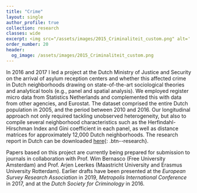 ```yaml
---
title: "Crime"
layout: single
author_profile: true
collection: research
classes: wide
excerpt: <img src="/assets/images/2015_Criminaliteit_custom.png" alt=''>
order_number: 20
header: 
  og_image: /assets/images/2015_Criminaliteit_custom.png
---
```


In 2016 and 2017 I led a project at the Dutch Ministry of Justice and Security on the arrival of asylum reception centers and whether this affected crime in Dutch neighborhoods drawing on state-of-the-art sociological theories and analytical tools (e.g., panel and spatial analysis). We employed register micro data from Statistics Netherlands and complemented this with data from other agencies, and Eurostat. The dataset comprised the entire Dutch population in 2005, and the period between 2010 and 2016. Our longitudinal approach not only required tackling unobserved heterogeneity, but also to compile several neighborhood characteristics such as the Herfindahl-Hirschman Index and Gini coefficient in each panel, as well as distance matrices for approximately 12,000 Dutch neighborhoods. <!--The research report delivered to the Dutch parliament impacted political and societal debates and received broad media coverage in national newspapers, radio and TV.--> The research report in Dutch can be downloaded [here](https://repository.wodc.nl/bitstream/handle/20.500.12832/194/Cahier_2017-16_2750_Volledige_tekst_v2_tcm28-299890.pdf){: .btn--research}.

Papers based on this project are currently being prepared for submission to journals in collaboration with Prof. Wim Bernasco (Free University Amsterdam) and Prof. Arjen Leerkes (Maastricht University and Erasmus University Rotterdam). 
Earlier drafts have been presented at the <i>European Survey Research Association</i> in 2019, <i>Metropolis International Conference</i> in 2017, and at the <i>Dutch Society for Criminology</i> in 2016.
